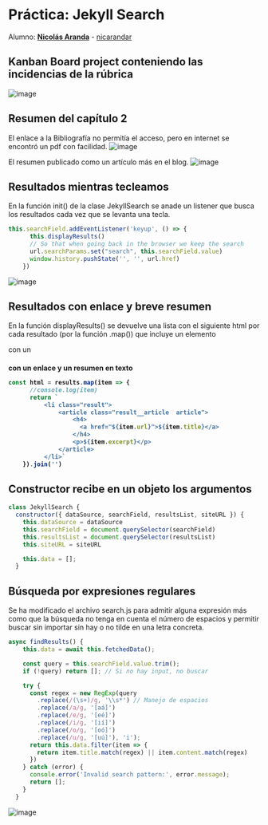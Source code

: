 # Práctica: Jekyll Search

Alumno: **[Nicolás Aranda](https://campusdoctoradoyposgrado2425.ull.es/user/view.php?id=24251103382)** - [nicarandar](https://github.com/nicarandar)

## Kanban Board project conteniendo las incidencias de la rúbrica
![image](https://github.com/user-attachments/assets/b95c2ab1-f446-400a-ba1d-1c3c4f237f43)

## Resumen del capítulo 2

El enlace a la Bibliografía no permitía el acceso, pero en internet se encontró un pdf con facilidad.
![image](https://github.com/user-attachments/assets/409d916c-0be3-41a0-9367-78d2d18422be)

El resumen publicado como un artículo más en el blog.
![image](https://github.com/user-attachments/assets/4b5235cd-65a8-44a0-9f0b-8a7165a574c4)

## Resultados mientras tecleamos

En la función init() de la clase JekyllSearch se anade un listener que busca los resultados cada vez que se levanta una tecla.
```js
this.searchField.addEventListener('keyup', () => {
      this.displayResults()
      // So that when going back in the browser we keep the search
      url.searchParams.set("search", this.searchField.value)
      window.history.pushState('', '', url.href)
    })
```
![image](https://github.com/user-attachments/assets/e2a2af8f-7560-4e50-b14b-a63a0624f8c5)

## Resultados con enlace y breve resumen

En la función displayResults() se devuelve una lista con el siguiente html por cada resultado (por la función .map()) que incluye un elemento <article> con un <h4> con un enlace <a> y un resumen en texto <p>
```js
const html = results.map(item => {
      //console.log(item)
      return `
          <li class="result">
              <article class="result__article  article">
                  <h4>
                    <a href="${item.url}">${item.title}</a>
                  </h4>
                  <p>${item.excerpt}</p>
              </article>
          </li>`
    }).join('')
```

## Constructor recibe en un objeto los argumentos
```js
class JekyllSearch {
  constructor({ dataSource, searchField, resultsList, siteURL }) {
    this.dataSource = dataSource
    this.searchField = document.querySelector(searchField)
    this.resultsList = document.querySelector(resultsList)
    this.siteURL = siteURL

    this.data = [];
  }
```

## Búsqueda por expresiones regulares
Se ha modificado el archivo search.js para admitir alguna expresión más como que la búsqueda no tenga en cuenta el número de espacios y permitir buscar sin importar sin hay o no tilde en una letra concreta.

```js
async findResults() {
    this.data = await this.fetchedData();

    const query = this.searchField.value.trim();
    if (!query) return []; // Si no hay input, no buscar

    try {
      const regex = new RegExp(query
        .replace(/(\s+)/g, '\\s*') // Manejo de espacios
        .replace(/a/g, '[aá]')
        .replace(/e/g, '[eé]')
        .replace(/i/g, '[ií]')
        .replace(/o/g, '[oó]')
        .replace(/u/g, '[uú]'), 'i');
      return this.data.filter(item => {
        return item.title.match(regex) || item.content.match(regex)
      })
    } catch (error) {
      console.error('Invalid search pattern:', error.message);
      return [];
    }
  }
```
![image](https://github.com/user-attachments/assets/b61acfad-783f-434c-986d-1f6790895ff8)

